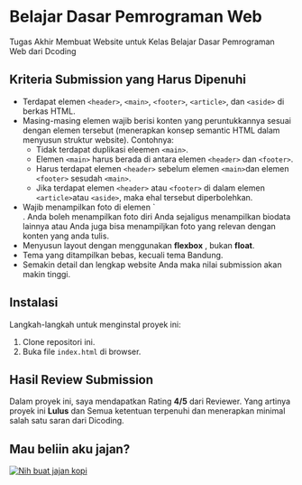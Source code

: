 # Belajar Dasar Pemrograman Web

Tugas Akhir Membuat Website untuk Kelas Belajar Dasar Pemrograman Web dari Dcoding

## Kriteria Submission yang Harus Dipenuhi

- Terdapat elemen `<header>`, `<main>`, `<footer>`, `<article>`, dan `<aside>` di berkas HTML.
- Masing-masing elemen wajib berisi konten yang peruntukkannya sesuai dengan elemen tersebut (menerapkan konsep semantic HTML dalam menyusun struktur website).
Contohnya:
    - Tidak terdapat duplikasi eleemen `<main>`.
    - Elemen `<main>` harus berada di antara elemen `<header>` dan `<footer>`.
    - Harus terdapat elemen `<header>` sebelum elemen `<main>`dan elemen `<footer>` sesudah  `<main>`.
    - Jika terdapat elemen `<header>` atau `<footer>` di dalam elemen `<article>`atau `<aside>`, maka ehal tersebut diperbolehkan.
- Wajib menampilkan foto di elemen `<aside>. Anda boleh menampilkan foto diri Anda sejaligus menampilkan biodata lainnya atau Anda juga bisa menampiljkan foto yang relevan dengan konten yang anda tulis.
- Menyusun layout dengan menggunakan **flexbox** , bukan **float**.
- Tema yang ditampilkan bebas, kecuali tema Bandung.
- Semakin detail dan lengkap website Anda maka nilai submission akan makin tinggi.


## Instalasi

Langkah-langkah untuk menginstal proyek ini:

1. Clone repositori ini.
2. Buka file `index.html` di browser.

## Hasil Review Submission

Dalam proyek ini, saya mendapatkan Rating **4/5** dari Reviewer. Yang artinya proyek ini **Lulus** dan Semua ketentuan terpenuhi dan menerapkan minimal salah satu saran dari Dicoding.

## Mau beliin aku jajan?



[![Nih buat jajan kopi](https://d4xyvrfd64gfm.cloudfront.net/buttons/default-cta.png)](https://www.nihbuatjajan.com/adidongs)


